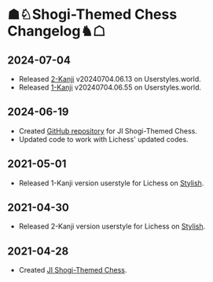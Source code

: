 # ☗♘Shogi-Themed Chess Changelog♞☖

## 2024-07-04
- Released [2-Kanji](https://userstyles.world/style/17075/ji-shogi-themed-chess-2-kanji) v20240704.06.13 on Userstyles.world.
- Released [1-Kanji](https://userstyles.world/style/17076/ji-shogi-themed-chess-1-kanji) v20240704.06.55 on Userstyles.world.
## 2024-06-19
- Created [GitHub repository](https://github.com/LuffyKudo/JI-Shogi-Themed-Chess) for JI Shogi-Themed Chess.
- Updated code to work with Lichess' updated codes.
## 2021-05-01
- Released 1-Kanji version userstyle for Lichess on [Stylish](https://userstyles.org/styles/202656/lichess-ji-shogi-themed-chess-1-kanji).
## 2021-04-30
- Released 2-Kanji version userstyle for Lichess on [Stylish](https://userstyles.org/styles/202618/lichess-ji-shogi-themed-chess-2-kanji).
## 2021-04-28
- Created [JI Shogi-Themed Chess](https://luffykudo.wordpress.com/2021/04/28/shogi-themed-chess-japanized-western-chess/).
